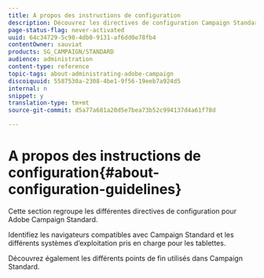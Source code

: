 ```yaml
---
title: A propos des instructions de configuration
description: Découvrez les directives de configuration Campaign Standard.
page-status-flag: never-activated
uuid: 64c34729-5c98-4db0-9131-af6dd0e78fb4
contentOwner: sauviat
products: SG_CAMPAIGN/STANDARD
audience: administration
content-type: reference
topic-tags: about-administrating-adobe-campaign
discoiquuid: 5587530a-2308-4be1-9f56-19eeb7a924d5
internal: n
snippet: y
translation-type: tm+mt
source-git-commit: d5a77a681a20d5e7bea73b52c994137d4a61f78d

---
```



# A propos des instructions de configuration{#about-configuration-guidelines}

Cette section regroupe les différentes directives de configuration pour  Adobe Campaign Standard.

Identifiez les navigateurs compatibles avec Campaign Standard et les différents systèmes d’exploitation pris en charge pour les tablettes.

Découvrez également les différents points de fin utilisés dans Campaign Standard.

